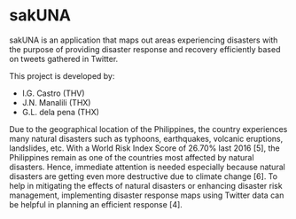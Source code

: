 # sakUNA

sakUNA is an application that maps out areas experiencing disasters with the purpose of providing disaster response and recovery efficiently based on tweets gathered in Twitter.

This project is developed by: 

- I.G. Castro (THV)
- J.N. Manalili (THX)
- G.L. dela pena (THX)

Due to the geographical location of the Philippines, the country experiences many natural disasters such as typhoons, earthquakes, volcanic eruptions, landslides, etc. With a World Risk Index Score of 26.70% last 2016 [5], the Philippines remain as one of the countries most affected by natural disasters. Hence, immediate attention is needed especially because natural disasters are getting even more destructive due to climate change [6]. To help in mitigating the effects of natural disasters or enhancing disaster risk management, implementing disaster response maps using Twitter data can be helpful in planning an efficient response [4].

